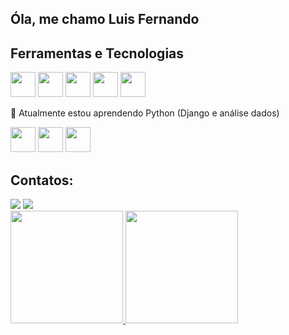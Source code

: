 
## Óla, me chamo Luis Fernando

## Ferramentas e Tecnologias

<div>
<img src="https://cdn.jsdelivr.net/gh/devicons/devicon/icons/javascript/javascript-plain.svg" width="40" height="40"/>
<img src="https://cdn.jsdelivr.net/gh/devicons/devicon/icons/html5/html5-original.svg" width="40" height="40"/>
<img src="https://cdn.jsdelivr.net/gh/devicons/devicon/icons/python/python-original.svg" width="40" height="40"/>
<img src="https://cdn.jsdelivr.net/gh/devicons/devicon/icons/git/git-original.svg" width="40" height="40"/>
<img src="https://cdn.jsdelivr.net/gh/devicons/devicon/icons/jupyter/jupyter-original.svg" width="40" height="40"/>

</div>

🌱 Atualmente estou aprendendo Python (Django e análise dados)

<div>
<img src="https://cdn.jsdelivr.net/gh/devicons/devicon/icons/django/django-plain.svg" width="40" height="40"/>
<img src="https://cdn.jsdelivr.net/gh/devicons/devicon/icons/pandas/pandas-original.svg" width="40" height="40"/>
<img src="https://cdn.jsdelivr.net/gh/devicons/devicon/icons/anaconda/anaconda-original.svg" width="40" height="40"/>
</div>

## Contatos:

<div>
<a href = "mailto:luisfernandopereiralp05@gmail.com"><img src="https://img.shields.io/badge/Gmail-D14836?style=for-the-badge&logo=gmail&logoColor=white" target="_blank"></a>
<a href="https://www.linkedin.com/in/luis-fernando-pereira-722a28204/" target="_blank"><img src="https://img.shields.io/badge/-LinkedIn-%230077B5?style=for-the-badge&logo=linkedin&logoColor=white" target="_blank"></a>  
</div>


<div>
<a href="https://github.com/limp05">
<img height="180em" src="https://github-readme-stats.vercel.app/api/top-langs/?limp05&layout=compact&langs_count=7&theme=dracula"/>
<img height="180em" src="https://github-readme-stats.vercel.app/api?username=limp05&show_icons=true&theme=dracula&include_all_commits=true&count_private=true"/>
</div>
